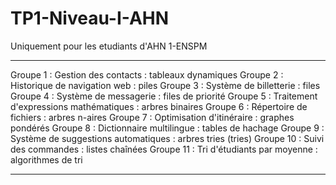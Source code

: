 # TP1-Niveau-I-AHN
Uniquement pour les etudiants d'AHN 1-ENSPM

<hr>

Groupe 1 : Gestion des contacts : tableaux dynamiques
Groupe 2 : Historique de navigation web : piles
Groupe 3 : Système de billetterie : files
Groupe 4 : Système de messagerie : files de priorité
Groupe 5 : Traitement d'expressions mathématiques : arbres
binaires
Groupe 6 : Répertoire de fichiers : arbres n-aires
Groupe 7 : Optimisation d'itinéraire : graphes pondérés
Groupe 8 : Dictionnaire multilingue : tables de hachage
Groupe 9 : Système de suggestions automatiques : arbres
tries (tries)
Groupe 10 : Suivi des commandes : listes chaînées
Groupe 11 : Tri d'étudiants par moyenne : algorithmes de tri

<hr>
